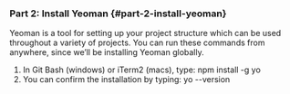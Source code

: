 ### Part 2:  Install Yeoman {#part-2-install-yeoman}

Yeoman is a tool for setting up your project structure which can be used throughout a variety of projects. You can run these commands from anywhere, since we’ll be installing Yeoman globally.

1.  In Git Bash (windows) or iTerm2 (macs), type: npm install ­-g yo
2.  You can confirm the installation by typing: yo --version